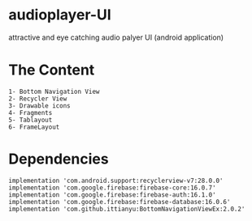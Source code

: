 # audioplayer-UI
 attractive and eye catching audio palyer UI (android application)
 
 # The Content 
 
    1- Bottom Navigation View
    2- Recycler View 
    3- Drawable icons
    4- Fragments
    5- Tablayout
    6- FrameLayout
    
# Dependencies 

    implementation 'com.android.support:recyclerview-v7:28.0.0'
    implementation 'com.google.firebase:firebase-core:16.0.7'
    implementation 'com.google.firebase:firebase-auth:16.1.0'
    implementation 'com.google.firebase:firebase-database:16.0.6'
    implementation 'com.github.ittianyu:BottomNavigationViewEx:2.0.2'
    
    
    
    

